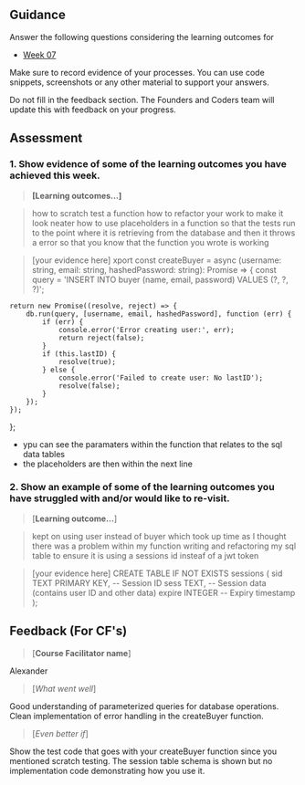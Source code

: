 ## Guidance
Answer the following questions considering the learning outcomes for
- [Week 07](https://learn.foundersandcoders.com/course/syllabus/developer/week07-project04-authentication/learning-outcomes/)

Make sure to record evidence of your processes. You can use code snippets, screenshots or any other material to support your answers.

Do not fill in the feedback section. The Founders and Coders team will update this with feedback on your progress.

## Assessment
 ### 1. Show evidence of some of the learning outcomes you have achieved this week.
> **[Learning outcomes...]**
 
> how to scratch test a function
> how to refactor your work to make it look neater
> how to use placeholders in a function so that the tests run to the point where it is retrieving from the database and then it throws a error so that you know that the function you wrote is working

> [your evidence here]
xport const createBuyer = async (username: string, email: string, hashedPassword: string): Promise<boolean> => {
    const query = 'INSERT INTO buyer (name, email, password) VALUES (?, ?, ?)';

    return new Promise((resolve, reject) => {
        db.run(query, [username, email, hashedPassword], function (err) {
            if (err) {
                console.error('Error creating user:', err);
                return reject(false);
            }
            if (this.lastID) {
                resolve(true);
            } else {
                console.error('Failed to create user: No lastID');
                resolve(false);
            }
        });
    });
};

- ypu can see the paramaters within the function that relates to the sql data tables
- the placeholders are then within the next line 

 ### 2. Show an example of some of the learning outcomes you have struggled with and/or would like to re-visit.
> [**Learning outcome...**]

> kept on using user instead of buyer which took up time as I thought there was a problem within my function
> writing and refactoring my sql table to ensure it is using a sessions id insteaf of a jwt token


> [your evidence here]
CREATE TABLE IF NOT EXISTS sessions (
    sid TEXT PRIMARY KEY,        -- Session ID
    sess TEXT,                   -- Session data (contains user ID and other data)
    expire INTEGER              -- Expiry timestamp
);

## Feedback (For CF's)
> [**Course Facilitator name**]

Alexander

> [*What went well*]

Good understanding of parameterized queries for database operations. Clean implementation of error handling in the createBuyer function.

> [*Even better if*]

Show the test code that goes with your createBuyer function since you mentioned scratch testing. The session table schema is shown but no implementation code demonstrating how you use it.
